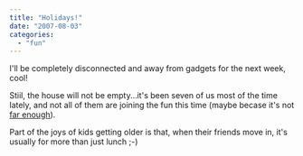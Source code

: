 ```yaml
---
title: "Holidays!"
date: "2007-08-03"
categories: 
  - "fun"
---
```


I'll be completely disconnected and away from gadgets for the next week, cool!

Stiil, the house will not be empty...it's been seven of us most of the time lately, and not all of them are joining the fun this time (maybe becase it's not [far enough](http://www.comune.venezia.it)).

Part of the joys of kids getting older is that, when their friends move in, it's usually for more than just lunch ;-)
